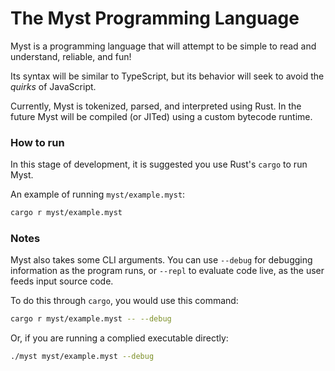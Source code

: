 # The Myst Programming Language

Myst is a programming language that will attempt to be simple to read and understand, reliable, and fun!

Its syntax will be similar to TypeScript, but its behavior will seek to avoid the *quirks* of JavaScript.

Currently, Myst is tokenized, parsed, and interpreted using Rust. In the future Myst will be compiled (or JITed) using a custom bytecode runtime.


### How to run
In this stage of development, it is suggested you use Rust's `cargo` to run Myst.

An example of running `myst/example.myst`:
```bash
cargo r myst/example.myst
```

### Notes
Myst also takes some CLI arguments. You can use `--debug` for debugging information as the program runs, or `--repl` to evaluate code live, as the user feeds input source code.

To do this through `cargo`, you would use this command:
```bash
cargo r myst/example.myst -- --debug
```

Or, if you are running a complied executable directly:
```bash
./myst myst/example.myst --debug
```
